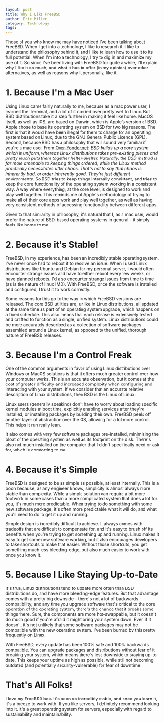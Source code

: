 ```yaml
---
layout: post
title: Why I Like FreeBSD
author: Eric Miller
category: Technology
tags:
---
```


Those of you who know me may have noticed I've been talking about FreeBSD. When
I get into a technology, I like to research it. I like to understand the
philosophy behind it, and I like to learn how to use it to its full potential.
When I'm into a technology, I try to dig in and maximize my use of it. So since
I've been living with FreeBSD for quite a while, I'll explain why I like it so
much, and what it has to offer (in my opinion) over other alternatives, as well
as reasons why I, personally, like it.

# 1. Because I'm a Mac User

Using Linux came fairly naturally to me, because as a mac power user, I learned
the Terminal, and a lot of it carried over pretty well to Linux. But BSD
distributions take it a step further in making it feel like home. MacOS itself,
as well as iOS, are based on Darwin, which is Apple's version of BSD. Apple
chose to base its operating system on BSD for two big reasons. The first is that
it would have been illegal for them to charge for an operating system based on
Linux, due to the GNU General Public Licence (GPL). Second, because BSD has a
philosophy that will sound very familiar if you're a mac user. From
[Over-Yonder.net](https://www.over-yonder.net/~fullermd/rants/bsd4linux/08):
_BSD builds up a core system which is uniform, whereas Linux distributions takes
pre-existing pieces and pretty much puts them together helter-skelter.
Naturally, the BSD method is far more amenable to keeping things ordered, while
the Linux method practically necessitates utter chaos. That's not to say that
chaos is inherently bad, or order inherently good. They're just different
environments._
So BSD tries to keep things internally consistent, and tries to keep the core
functionality of the operating system working in a consistent way. A way where
everything, at the core level, is designed to work and play well together. This
reminds me of Apple's methodology of trying to make all of their core apps work
and play well together, as well as having very consistent methods of accessing
functionality between different apps.

Given to that similarity in philosophy, it's natural that I, as a mac user,
would prefer the nature of BSD-based operating systems in general - it simply
feels like home to me.

# 2. Because it's Stable!

FreeBSD, in my experience, has been an incredibly stable operating system. I've
never once had to reboot it to resolve an issue. When I used Linux distributions
like Ubuntu and Debian for my personal server, I would often encounter strange
issues and have to either reboot every few weeks, or have planned reboots. I'd
also encounter strange issues from time to time (as is the nature of linux IMO).
With FreeBSD, once the software is installed and configured, I trust it to work
correctly.

Some reasons for this go to the way in which FreeBSD versions are released. The
core BSD utilities are, unlike in Linux distributions, all updated at the same
time as part of an operating system upgrade, which happens on a fixed schedule.
This also means that each release is extensively tested and crafted to function
as a single, unified system. Linux distributions could be more accurately
described as a collection of software packages assembled around a Linux kernel,
as opposed to the unified, thorough nature of FreeBSD releases.

# 3. Because I'm a Control Freak

One of the common arguments in favor of using Linux distributions over Windows
or MacOS solutions is that it offers much greater control over how your computer
works. This is an accurate observation, but it comes at the cost of greater
difficulty and increased complexity when configuring and interacting with your
system. If we consider that an accurate relative description of Linux
distributions, then BSD is the Linux of Linux.

Linux users (generally speaking) don't have to worry about loading specific
kernel modules at boot time, explicitly enabling services after they're
installed, or installing packages by building their own. FreeBSD peels off
another layer of abstraction over the OS, allowing for a lot more control. This
helps it run really lean.

It also comes with _very_ few software packages pre-installed, minimizing the
bloat of the operating system as well as its footprint on the disk. There's also
not much installed on the computer that I didn't specifically need or ask for,
which is comforting to me.

# 4. Because it's Simple

FreeBSD is designed to be as simple as possible, at least internally. This is
a boon because, as any engineer knows, simplicity is almost always more stable
than complexity. While a simple solution can require a bit more footwork in some
cases than a more complicated system that does a lot for you, it's much more
predictable. When trying to do something with some new software package, it's
often more predictable what it will do, and what you'll need to do to get it
up and running.

Simple design is incredibly difficult to achieve. It always comes with
tradeoffs that are difficult to compensate for, and it's easy to brush off its
benefits when you're trying to get something up and running. Linux makes it
easy to get some new software working, but it also encourages developers to
take shortcuts to make that easier. Without those shortcuts, you get something
much less bleeding-edge, but also much easier to work with once you know it.

# 5. Because I Like Staying Up-to-Date

It's true, Linux distributions tend to update more often than BSD distributions
do, and have more bleeding-edge features. But that advantage comes with a pretty
big downside - there's not a lot of backwards compatibility, and any time you
upgrade software that's critical to the core operation of the operating system,
there's the chance that it breaks some things there. Sure, the components are
more hot-swappable, but it doesn't do much good if you're afraid it might
bring your system down. Even if it doesn't, it's not unlikely that some software
packages may not be compatible with the new operating system. I've been burned
by this pretty frequently on Linux.

With FreeBSD, every update has been 100% safe and 100%
backwards compatible. You can upgrade packages and distributions without fear
of it breaking your system, which means there's less downside to staying
up-to-date. This keeps your uptime as high as possible, while still not becoming
outdated (and potentially security-vulnerable) for fear of downtime.

# That's All Folks!

I love my FreeBSD box. It's been so incredibly stable, and once you learn it,
it's a breeze to work with. If you like servers, I definitely recommend looking
into it. It's a great operating system for servers, especially with regard to
sustainability and maintainability.
